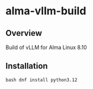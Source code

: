 # alma-vllm-build
## Overview
Build of vLLM for Alma Linux 8.10
## Installation
``bash
dnf install python3.12
``

